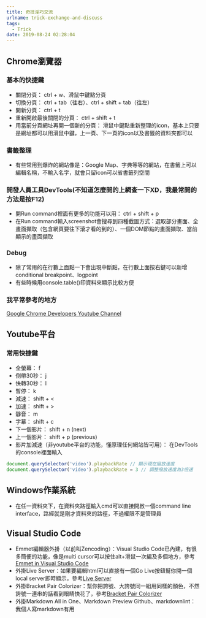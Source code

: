 ```yaml
---
title: 奇技淫巧交流
urlname: trick-exchange-and-discuss
tags:
  - Trick
date: 2019-08-24 02:28:04
---
```




## Chrome瀏覽器

### 基本的快捷鍵

* 關閉分頁： ctrl + w、滑鼠中鍵點分頁
* 切換分頁： ctrl + tab（往右）、ctrl + shift + tab（往左）
* 開新分頁： ctrl + t
* 重新開啟最後關閉的分頁： ctrl + shift + t
* 用當前分頁網址再開一個新的分頁： 滑鼠中鍵點重新整理的icon，基本上只要是網址都可以用滑鼠中鍵，上一頁、下一頁的icon以及書籤的資料夾都可以

### 書籤整理

* 有些常用到爆炸的網站像是：Google Map、字典等等的網站，在書籤上可以編輯名稱，不輸入名字，就會只留icon可以省書籤列空間

### 開發人員工具DevTools(不知道怎麼開的上網查一下XD，我最常開的方法是按F12)

* 開Run command裡面有更多的功能可以用： ctrl + shift + p
* 在Run command輸入screenshot會搜尋到四種截圖方式：選取部分畫面、全畫面擷取（包含網頁要往下滾才看的到的）、一個DOM節點的畫面擷取、當前顯示的畫面擷取

### Debug

* 除了常用的在行數上面點一下會出現中斷點，在行數上面按右鍵可以新增conditional breakpoint、logpoint
* 有些時候用console.table()印資料來顯示比較方便

### 我平常參考的地方

[Google Chrome Developers Youtube Channel](https://www.youtube.com/user/ChromeDevelopers/)

## Youtube平台

### 常用快捷鍵

* 全螢幕： f
* 倒帶30秒： j
* 快轉30秒： l
* 暫停： k
* 減速： shift + <
* 加速： shift + >
* 靜音： m
* 字幕： shift + c
* 下一個影片： shift + n (next)
* 上一個影片： shift + p (previous)
* 影片加減速（非youtube平台的功能，懂原理任何網站皆可用）： 在DevTools的console裡面輸入

```JavaScript
document.querySelector('video').playbackRate // 顯示現在撥放速度
document.querySelector('video').playbackRate = 3 // 調整撥放速度為3倍速
```

## Windows作業系統

* 在任一資料夾下，在資料夾路徑輸入cmd可以直接開啟一個command line interface，路經就是剛才資料夾的路徑，不過權限不是管理員

## Visual Studio Code

* Emmet編輯器外掛（以前叫Zencoding）：Visual Studio Code已內建，有很多簡便的功能，像是multi cursor可以按住alt+滑鼠一次編及多個地方，參考[Emmet in Visual Studio Code](https://code.visualstudio.com/docs/editor/emmet)
* 外掛Live Server：如果要編輯html可以直接有一個Go Live按鈕幫你開一個local server即時顯示，參考[Live Server](https://marketplace.visualstudio.com/items?itemName=ritwickdey.LiveServer)
* 外掛Bracket Pair Colorizer：幫你把誇號、大誇號同一組用同樣的顏色，不然誇號一連串的話看到眼睛快花了，參考[Bracket Pair Colorizer](https://marketplace.visualstudio.com/items?itemName=CoenraadS.bracket-pair-colorizer)
* 外掛Markdown All in One、Markdown Preview Github、markdownlint：我個人寫markdown有用

